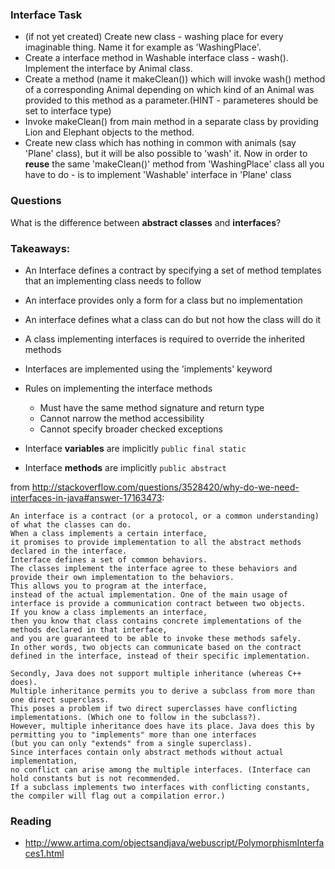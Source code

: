 ### Interface Task

- (if not yet created) Create new class - washing place for every imaginable thing. Name it for example as 'WashingPlace'.
- Create a interface method in Washable interface class - wash(). Implement the interface by Animal class.
- Create a method (name it makeClean()) which will invoke wash() method of a corresponding Animal depending on which kind of an Animal was provided to this method as a parameter.(HINT - parameteres should be set to interface type)
- Invoke makeClean() from main method in a separate class by providing Lion and Elephant objects to the method.
- Create new class which has nothing in common with animals (say 'Plane' class), but it will be also possible to 'wash' it.
Now in order to **reuse** the same 'makeClean()' method from 'WashingPlace' class all you have to do - is to implement 'Washable' interface in 'Plane' class

### Questions
What is the difference between **abstract classes** and **interfaces**?

### Takeaways:
- An Interface defines a contract by specifying a set of method templates that an implementing class needs to follow
- An interface provides only a form for a class but no implementation
- An interface defines what a class can do but not how the class will do it

- A class implementing interfaces is required to override the inherited methods
- Interfaces are implemented using the 'implements' keyword
- Rules on implementing the interface methods
    * Must have the same method signature and return type
    * Cannot narrow the method accessibility
    * Cannot specify broader checked exceptions
- Interface **variables** are implicitly `public final static`
- Interface **methods** are implicitly `public abstract`

from http://stackoverflow.com/questions/3528420/why-do-we-need-interfaces-in-java#answer-17163473:
```
An interface is a contract (or a protocol, or a common understanding) of what the classes can do.
When a class implements a certain interface,
it promises to provide implementation to all the abstract methods declared in the interface.
Interface defines a set of common behaviors.
The classes implement the interface agree to these behaviors and provide their own implementation to the behaviors.
This allows you to program at the interface,
instead of the actual implementation. One of the main usage of interface is provide a communication contract between two objects.
If you know a class implements an interface,
then you know that class contains concrete implementations of the methods declared in that interface,
and you are guaranteed to be able to invoke these methods safely.
In other words, two objects can communicate based on the contract defined in the interface, instead of their specific implementation.

Secondly, Java does not support multiple inheritance (whereas C++ does).
Multiple inheritance permits you to derive a subclass from more than one direct superclass.
This poses a problem if two direct superclasses have conflicting implementations. (Which one to follow in the subclass?).
However, multiple inheritance does have its place. Java does this by permitting you to "implements" more than one interfaces
(but you can only "extends" from a single superclass).
Since interfaces contain only abstract methods without actual implementation,
no conflict can arise among the multiple interfaces. (Interface can hold constants but is not recommended.
If a subclass implements two interfaces with conflicting constants, the compiler will flag out a compilation error.)
```
### Reading
- http://www.artima.com/objectsandjava/webuscript/PolymorphismInterfaces1.html